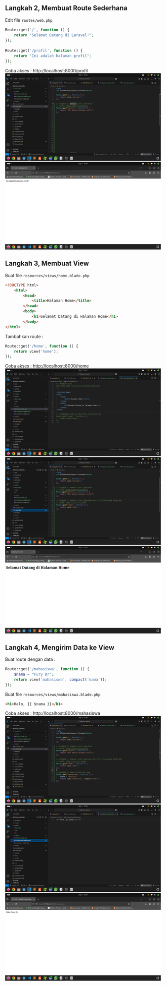 ## Langkah 2, Membuat Route Sederhana
Edit file `routes/web.php`
```php
Route::get('/', function () {
    return "Selamat Datang di Laravel!";
});

Route::get('/profil', function () {
    return "Ini adalah halaman profil";
});
```
Coba akses : http://localhost:8000/profil
!['Screenshot'](images/01.png)
!['Screenshot'](images/02.png)

## Langkah 3, Membuat View
Buat file `resources/views/home.blade.php`
```html
<!DOCTYPE html>
    <html>
        <head>
            <title>Halaman Home</title>
        </head>
        <body>
            <h1>Selamat Datang di Halaman Home</h1>
        </body>
</html>
```
Tambahkan route :
```php
Route::get('/home', function () {
    return view('home');
});
```
Coba akses : http://localhost:8000/home
!['Screenshot'](images/03.png)
!['Screenshot'](images/04.png)
!['Screenshot'](images/05.png)

## Langkah 4, Mengirim Data ke View
Buat route dengan data :
```php
Route::get('/mahasiswa', function () {
    $nama = "Fury Dr";
    return view('mahasiswa', compact('nama'));
});
```
Buat file `resources/views/mahasiswa.blade.php`
```html
<h1>Halo, {{ $nama }}</h1>
```
Coba akses : http://localhost:8000/mahasiswa
!['Screenshot'](images/06.png)
!['Screenshot'](images/07.png)
!['Screenshot'](images/08.png)
